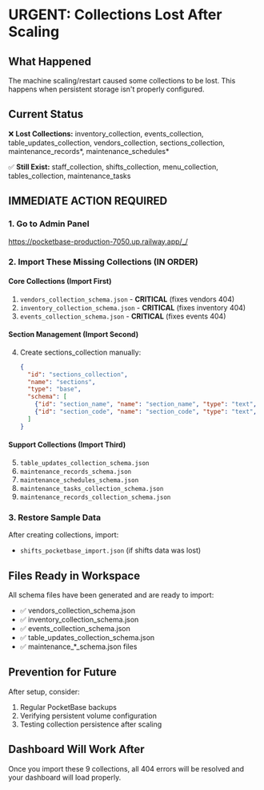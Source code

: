 # URGENT: Collections Lost After Scaling

## What Happened
The machine scaling/restart caused some collections to be lost. This happens when persistent storage isn't properly configured.

## Current Status
❌ **Lost Collections:** inventory_collection, events_collection, table_updates_collection, vendors_collection, sections_collection, maintenance_records*, maintenance_schedules*

✅ **Still Exist:** staff_collection, shifts_collection, menu_collection, tables_collection, maintenance_tasks

## IMMEDIATE ACTION REQUIRED

### 1. Go to Admin Panel
https://pocketbase-production-7050.up.railway.app/_/

### 2. Import These Missing Collections (IN ORDER)

#### Core Collections (Import First)
1. `vendors_collection_schema.json` - **CRITICAL** (fixes vendors 404)
2. `inventory_collection_schema.json` - **CRITICAL** (fixes inventory 404)  
3. `events_collection_schema.json` - **CRITICAL** (fixes events 404)

#### Section Management (Import Second)  
4. Create sections_collection manually:
   ```json
   {
     "id": "sections_collection",
     "name": "sections", 
     "type": "base",
     "schema": [
       {"id": "section_name", "name": "section_name", "type": "text", "required": true},
       {"id": "section_code", "name": "section_code", "type": "text", "required": true}
     ]
   }
   ```

#### Support Collections (Import Third)
5. `table_updates_collection_schema.json`
6. `maintenance_records_schema.json`  
7. `maintenance_schedules_schema.json`
8. `maintenance_tasks_collection_schema.json`
9. `maintenance_records_collection_schema.json`

### 3. Restore Sample Data
After creating collections, import:
- `shifts_pocketbase_import.json` (if shifts data was lost)

## Files Ready in Workspace
All schema files have been generated and are ready to import:
- ✅ vendors_collection_schema.json
- ✅ inventory_collection_schema.json  
- ✅ events_collection_schema.json
- ✅ table_updates_collection_schema.json
- ✅ maintenance_*_schema.json files

## Prevention for Future
After setup, consider:
1. Regular PocketBase backups
2. Verifying persistent volume configuration
3. Testing collection persistence after scaling

## Dashboard Will Work After
Once you import these 9 collections, all 404 errors will be resolved and your dashboard will load properly.
